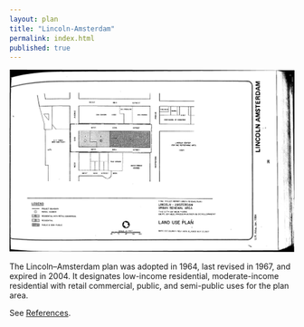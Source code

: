 ```yaml
---
layout: plan
title: "Lincoln-Amsterdam"
permalink: index.html
published: true
---
```


![Lincoln-Amsterdam in the Atlas of Urban Renewal](Lincoln-Amsterdam.jpg)

The Lincoln–Amsterdam plan was adopted in 1964, last revised in 1967, and expired in 2004. It designates low-income residential, moderate-income residential with retail commercial, public, and semi-public uses for the plan area.

See [References](http://www.urbanreviewer.org/#page=references.html). 